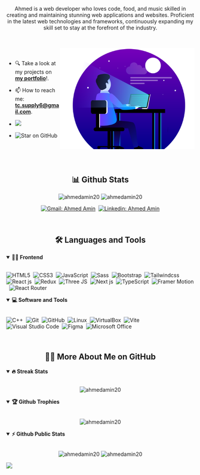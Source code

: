 <!-- Banner-->

<!-- ![Personal Profile Banner](./assets/cover3.png) -->

<p align="center">
Ahmed is a web developer who loves code, food, and music skilled in creating and
maintaining stunning web applications and websites. Proficient in the latest
web technologies and frameworks, continuously expanding my skill set to stay at the forefront
of the industry.
</p>

##

<br>
<!---
- Web illustrations by Storyset ( https://storyset.com/web )
--->
<!-- <img align="right" alt="GIF" src="./assets/programming-animate.svg" width="360px"/> -->
<img align="right" alt="GIF" src="./assets/programming-animate.svg" width="360px"/>


<be>
<br/>

- 🔍 Take a look at my projects on [**my portfolio**](https://portfolio-psi-pied-15.vercel.app/)!.

- 📫 How to reach me: **tc.supply6@gmail.com**.

-  ![](https://komarev.com/ghpvc/?username=ahmedamin20)

-  ![Star on GitHub](https://img.shields.io/github/stars/ahmedamin20/ahmedamin20.svg?style=social)


<br>
<br>


<br>
<h2 align="center">📊 Github Stats</h2>

<div align = "center">

<p align="center">
<img src="https://github-readme-stats.vercel.app/api?username=ahmedamin20&show_icons=true&theme=radical&count_private=true" alt="ahmedamin20" width="420"/>&nbsp;<img src="https://github-readme-stats.vercel.app/api/top-langs/?username=ahmedamin20&layout=compact&theme=radical" alt="ahmedamin20" height="165">
</p>

</div>

<div align = "center">
  
[![Gmail: Ahmed Amin](https://img.shields.io/badge/-gmail-red?style=for-the-badge&logo=Gmail&logoColor=white&link=mailto:tc.supply6@gmail.com)](mailto:tc.supply6@gmail.com)&nbsp;
[![Linkedin: Ahmed Amin](https://img.shields.io/badge/-linkedin-blue?style=for-the-badge&logo=Linkedin&logoColor=white&link=https://www.linkedin.com/in/ahmed-amin-2280a8149/)](https://www.linkedin.com/in/ahmed-amin-2280a8149/)

</div>

<br>

<h2 align="center">🛠️ Languages and Tools</h2>

<!-- <div align="center"> -->
<details open>
<summary><b>🏄‍♂️ Frontend</b></summary>
<br>


![HTML5](https://img.shields.io/badge/-HTML5-E34F26?style=for-the-badge&logo=html5&logoColor=white)&nbsp;
![CSS3](https://img.shields.io/badge/-CSS3-1572B6?style=for-the-badge&logo=css3)&nbsp;
![JavaScript](https://img.shields.io/badge/-JavaScript-black?style=for-the-badge&logo=javascript)&nbsp;
![Sass](https://img.shields.io/badge/-Sass-CC6699?style=for-the-badge&logo=sass&logoColor=white)&nbsp;
![Bootstrap](https://img.shields.io/badge/-Bootstrap-563D7C?style=for-the-badge&logo=bootstrap)&nbsp;
![Tailwindcss](https://img.shields.io/badge/Tailwind_CSS-38B2AC?style=for-the-badge&logo=tailwind-css&logoColor=white)&nbsp;
![React js](https://img.shields.io/badge/React-20232A?style=for-the-badge&logo=react&logoColor=61DAFB)&nbsp;
![Redux](https://img.shields.io/badge/Redux-593D88?style=for-the-badge&logo=redux&logoColor=white)&nbsp;
![Three JS](https://img.shields.io/badge/ThreeJs-black?style=for-the-badge&logo=three.js&logoColor=white)&nbsp;
![Next js](https://img.shields.io/badge/next%20js-000000?style=for-the-badge&logo=nextdotjs&logoColor=white)&nbsp;
![TypeScript](https://img.shields.io/badge/TypeScript-007ACC?style=for-the-badge&logo=typescript&logoColor=white)&nbsp;
![Framer Motion](https://img.shields.io/badge/Framer-black?style=for-the-badge&logo=framer&logoColor=blue)&nbsp;
![React Router](https://img.shields.io/badge/React_Router-CA4245?style=for-the-badge&logo=react-router&logoColor=white)&nbsp;
</details>






<details open>
<summary><b>💻 Software and Tools</b></summary>
<br>

![C++](https://img.shields.io/badge/C%2B%2B-00599C?style=for-the-badge&logo=c%2B%2B&logoColor=white)&nbsp;
![Git](https://img.shields.io/badge/-Git-black?style=for-the-badge&logo=git)&nbsp;
![GitHub](https://img.shields.io/badge/-GitHub-181717?style=for-the-badge&logo=github)&nbsp;
![Linux](https://img.shields.io/badge/-Linux-black?style=for-the-badge&logo=linux)&nbsp;
![VirtualBox](https://img.shields.io/badge/VirtualBox-21416b?style=for-the-badge&logo=VirtualBox&logoColor=white)&nbsp;
![Vite](https://img.shields.io/badge/Vite-B73BFE?style=for-the-badge&logo=vite&logoColor=FFD62E)&nbsp;
![Visual Studio Code](https://img.shields.io/badge/-Visual%20Studio%20Code-007ACC?style=for-the-badge&&logo=visual-studio-code&logoColor=white)&nbsp;
![Figma](https://img.shields.io/badge/Figma-F24E1E?style=for-the-badge&logo=figma&logoColor=white)&nbsp;
![Microsoft Office](https://img.shields.io/badge/-Microsoft%20Office-D83B01?style=for-the-badge&logo=microsoft-office&logoColor=white)&nbsp;
</details>


<br>

<h2 align="center">👨‍💻 More About Me on GitHub</h2>


<details open>
<summary><b>🔥 Streak Stats</b></summary>
<br>
<p align="center">
<img src="http://github-readme-streak-stats.herokuapp.com?user=ahmedamin20&theme=radical&hide_border=true" alt="ahmedamin20" width="420"/>
</p>
</details>

<details open>
<summary><b>🏆 Github Trophies</b></summary>
<br>
<p align="center">
<img src="https://github-profile-trophy.vercel.app/?username=ahmedamin20&theme=radical&no-frame=true&no-bg=true" alt="ahmedamin20" />
</p>
</details>

<details open>
<summary><b>⚡ Github Public Stats</b></summary>
<br>
<p align="center">
<img src="https://github-readme-stats.vercel.app/api?user=ahmedamin20&show_icons=true&theme=radical&count_private=true" alt="ahmedamin20" width="420"/>&nbsp;<img src="https://github-readme-stats.vercel.app/api/top-langs/?user=ahmedamin20&layout=compact&theme=radical" alt="ahmedamin20" height="165">
</p>
<img src="https://visitor-badge.glitch.me/badge?page_id=ahmedamin20.ahmedamin20">
</details>
